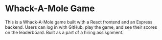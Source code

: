 # Whack-A-Mole Game

This is a Whack-A-Mole game built with a React frontend and an Express backend. Users can log in with GitHub, play the game, and see their scores on the leaderboard. Built as a part of a hiring assisgnment.
